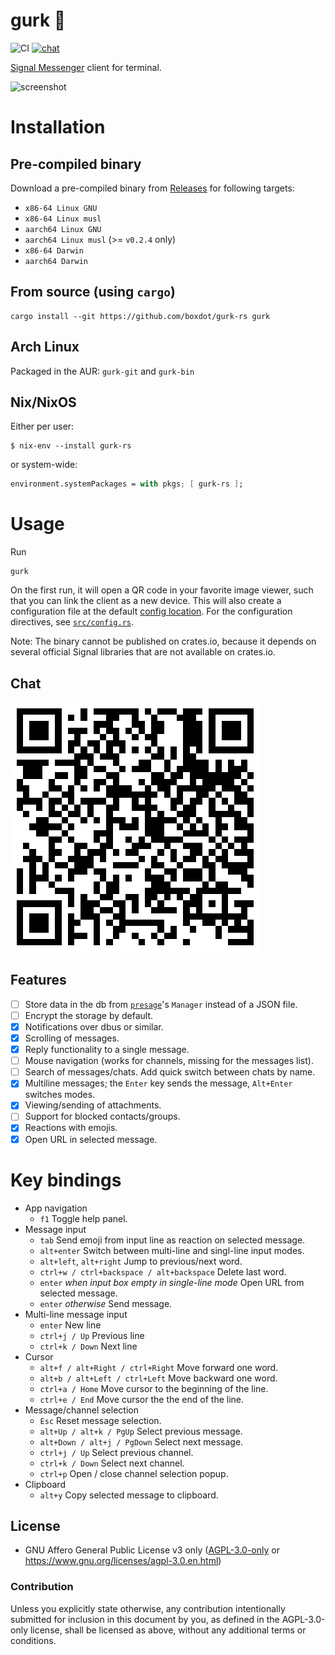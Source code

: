# gurk 🥒
![CI][ci-badge] [![chat][chat-badge]][chat-link]

[Signal Messenger] client for terminal.

![screenshot](screenshot.png)

# Installation

## Pre-compiled binary

Download a pre-compiled binary from [Releases] for following targets:

* `x86-64 Linux GNU`
* `x86-64 Linux musl`
* `aarch64 Linux GNU`
* `aarch64 Linux musl` (>= `v0.2.4` only)
* `x86-64 Darwin`
* `aarch64 Darwin`

## From source (using `cargo`)

```shell
cargo install --git https://github.com/boxdot/gurk-rs gurk
```

## Arch Linux

Packaged in the AUR: `gurk-git` and `gurk-bin`

## Nix/NixOS

Either per user:

```
$ nix-env --install gurk-rs
```

or system-wide:

```nix
environment.systemPackages = with pkgs; [ gurk-rs ];
```

# Usage

Run

```
gurk
```

On the first run, it will open a QR code in your favorite image viewer, such that you can link the
client as a new device. This will also create a configuration file at the default [config
location][config-location]. For the configuration directives, see [`src/config.rs`].

Note: The binary cannot be published on crates.io, because it depends on several official Signal
libraries that are not available on crates.io.

## Chat

[![chat-qr](chat-qr.png)][chat-link]

## Features

* [ ] Store data in the db from [`presage`]'s `Manager` instead of a JSON file.
* [ ] Encrypt the storage by default.
* [x] Notifications over dbus or similar.
* [x] Scrolling of messages.
* [x] Reply functionality to a single message.
* [ ] Mouse navigation (works for channels, missing for the messages list).
* [ ] Search of messages/chats. Add quick switch between chats by name.
* [x] Multiline messages; the `Enter` key sends the message, `Alt+Enter` switches modes.
* [x] Viewing/sending of attachments.
* [ ] Support for blocked contacts/groups.
* [x] Reactions with emojis.
* [x] Open URL in selected message.

# Key bindings

* App navigation
  * `f1` Toggle help panel.
* Message input
  * `tab` Send emoji from input line as reaction on selected message.
  * `alt+enter` Switch between multi-line and singl-line input modes.
  * `alt+left`, `alt+right` Jump to previous/next word.
  * `ctrl+w / ctrl+backspace / alt+backspace` Delete last word.
  * `enter` *when input box empty in single-line mode* Open URL from selected message.
  * `enter` *otherwise* Send message.
* Multi-line message input
  * `enter` New line
  * `ctrl+j / Up` Previous line
  * `ctrl+k / Down` Next line
* Cursor
  * `alt+f / alt+Right / ctrl+Right` Move forward one word.
  * `alt+b / alt+Left / ctrl+Left` Move backward one word.
  * `ctrl+a / Home` Move cursor to the beginning of the line.
  * `ctrl+e / End` Move cursor the the end of the line.
* Message/channel selection
  * `Esc` Reset message selection.
  * `alt+Up / alt+k / PgUp` Select previous message.
  * `alt+Down / alt+j / PgDown` Select next message.
  * `ctrl+j / Up` Select previous channel.
  * `ctrl+k / Down` Select next channel.
  * `ctrl+p` Open / close channel selection popup.
* Clipboard
  * `alt+y` Copy selected message to clipboard.

## License

 * GNU Affero General Public License v3 only ([AGPL-3.0-only](LICENSE-AGPL-3.0) or
   https://www.gnu.org/licenses/agpl-3.0.en.html)

### Contribution

Unless you explicitly state otherwise, any contribution intentionally submitted
for inclusion in this document by you, as defined in the AGPL-3.0-only license,
shall be licensed as above, without any additional terms or conditions.

[Signal Messenger]: https://signal.org
[`presage`]: https://github.com/whisperfish/presage
[`src/config.rs`]: https://github.com/boxdot/gurk-rs/blob/master/src/config.rs
[chat-badge]: https://img.shields.io/badge/chat-on%20signal-brightgreen?logo=signal
[ci-badge]: https://github.com/boxdot/gurk-rs/workflows/CI/badge.svg
[chat-link]: https://signal.group/#CjQKILaqQTWUZks14mPRSn0m0zyU9A-buNMG6haQBmWrxJHeEhCc7HLIwCFZRNDw63MWj-fA
[config-location]: https://docs.rs/dirs/3.0.2/dirs/fn.config_dir.html
[Releases]: https://github.com/boxdot/gurk-rs/releases
